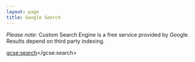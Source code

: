 ```yaml
---
layout: page
title: Google Search
---
```


*Please note:* Custom Search Engine is a free service provided by Google. Results depend on third party indexing.

<script>
  (function() {
    var cx = '002151703305773322890:huxurc7jcdu';
    var gcse = document.createElement('script');
    gcse.type = 'text/javascript';
    gcse.async = true;
    gcse.src = 'https://cse.google.com/cse.js?cx=' + cx;
    var s = document.getElementsByTagName('script')[0];
    s.parentNode.insertBefore(gcse, s);
  })();
</script>
<gcse:search></gcse:search>